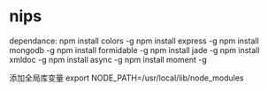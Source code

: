 nips
====
dependance:
npm install colors -g
npm install express -g
npm install mongodb -g
npm install formidable -g
npm install jade -g
npm install xmldoc -g
npm install async -g
npm install moment -g

添加全局库变量
export NODE_PATH=/usr/local/lib/node_modules



